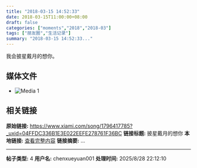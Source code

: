 ```yaml
---
title: "2018-03-15 14:52:33"
date: 2018-03-15T11:00:00+08:00
draft: false
categories: ["moments","2018","2018-03"]
tags: ["朋友圈","生活记录"]
summary: "2018-03-15 14:52:33..."
---
```


我会披星戴月的想你。

## 媒体文件

- ![Media 1](/Moments/photos/2018-03-15/201803151452330.jpg)

## 相关链接

**原始链接:** https://www.xiami.com/song/1796417785?_uxid=04FFDC336B1E3E022EEFE278761F36BC
**链接标题:** 披星戴月的想你
**本地链接:** [查看完整内容](/link_content/2018/03/2018-03-15-1/link_content/)
**链接摘要:** ...

---

**帖子类型:** 4
**用户名:** chenxueyuan001
**处理时间:** 2025/8/28 22:12:10